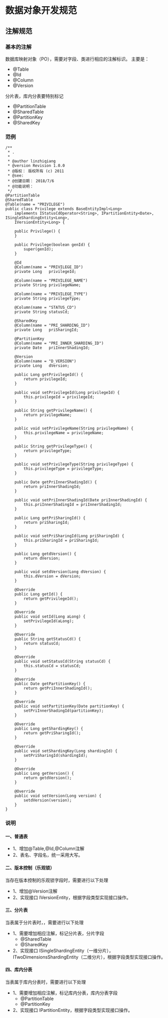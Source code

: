 # 数据对象开发规范

## 注解规范

### 基本的注解
数据库映射对象（PO），需要对字段、类进行相应的注解标识。 主要是：
* @Table 
* @Id 
* @Column 
* @Version

分片表，库内分表要特别标记 
* @PartitionTable 
* @SharedTable 
* @PartitionKey 
* @SharedKey

### 范例

```
/**
 * .
 *
 * @author linzhiqiang
 * @version Revision 1.0.0
 * @版权： 版权所有 (c) 2011
 * @see:
 * @创建日期： 2018/7/6
 * @功能说明：
 */
@PartitionTable
@SharedTable
@Table(name = "PRIVILEGE")
public class Privilege extends BaseEntityImpl<Long>
    implements IStatusCdOperator<String>, IPartitionEntity<Date>, ISingleShardingEntity<Long>,
    IVersionEntity<Long> {

    public Privilege() {
    }

    public Privilege(boolean genId) {
        super(genId);
    }

    @Id
    @Column(name = "PRIVILEGE_ID")
    private Long   privilegeId;

    @Column(name = "PRIVILEGE_NAME")
    private String privilegeName;

    @Column(name = "PRIVILEGE_TYPE")
    private String privilegeType;

    @Column(name = "STATUS_CD")
    private String statusCd;

    @SharedKey
    @Column(name = "PRI_SHARDING_ID")
    private Long   priSharingId;

    @PartitionKey
    @Column(name = "PRI_INNER_SHARDING_ID")
    private Date   priInnerShadingId;

    @Version
    @Column(name = "D_VERSION")
    private Long   dVersion;

    public Long getPrivilegeId() {
        return privilegeId;
    }

    public void setPrivilegeId(Long privilegeId) {
        this.privilegeId = privilegeId;
    }

    public String getPrivilegeName() {
        return privilegeName;
    }

    public void setPrivilegeName(String privilegeName) {
        this.privilegeName = privilegeName;
    }

    public String getPrivilegeType() {
        return privilegeType;
    }

    public void setPrivilegeType(String privilegeType) {
        this.privilegeType = privilegeType;
    }

    public Date getPriInnerShadingId() {
        return priInnerShadingId;
    }

    public void setPriInnerShadingId(Date priInnerShadingId) {
        this.priInnerShadingId = priInnerShadingId;
    }

    public Long getPriSharingId() {
        return priSharingId;
    }

    public void setPriSharingId(Long priSharingId) {
        this.priSharingId = priSharingId;
    }

    public Long getdVersion() {
        return dVersion;
    }

    public void setdVersion(Long dVersion) {
        this.dVersion = dVersion;
    }

    @Override
    public Long getId() {
        return getPrivilegeId();
    }

    @Override
    public void setId(Long aLong) {
        setPrivilegeId(aLong);
    }

    @Override
    public String getStatusCd() {
        return statusCd;
    }

    @Override
    public void setStatusCd(String statusCd) {
        this.statusCd = statusCd;
    }

    @Override
    public Date getPartitionKey() {
        return getPriInnerShadingId();
    }

    @Override
    public void setPartitionKey(Date partitionKey) {
        setPriInnerShadingId(partitionKey);
    }

    @Override
    public Long getShardingKey() {
        return getPriSharingId();
    }

    @Override
    public void setShardingKey(Long shardingId) {
        setPriSharingId(shardingId);
    }

    @Override
    public Long getVersion() {
        return getdVersion();
    }

    @Override
    public void setVersion(Long version) {
        setdVersion(version);
    }
}
```

### 说明

#### 一、普通表

* 1、增加@Table,@Id,@Column注解 
* 2、表名、字段名，统一采用大写。

#### 二、版本控制（乐观锁）

当存在版本控制的乐观锁字段时，需要进行以下处理

+ 1、增加@Version注解 
+ 2、实现接口 IVersionEntity，根据字段类型实现接口操作。

#### 三、分片表

当表属于分片表时，，需要进行以下处理 

* 1、需要增加相应注解，标记分片表，分片字段 
    * @SharedTable 
    * @SharedKey 
* 2、实现接口 ISingleShardingEntity（一维分片），ITwoDimensionsShardingEntity（二维分片），根据字段类型实现接口操作。

#### 四、库内分表

当表属于库内分表时，需要进行以下处理

* 1、需要增加相应注解，标记库内分表，库内分表字段 
    * @PartitionTable 
    * @PartitionKey 
* 2、实现接口 IPartitionEntity，根据字段类型实现接口操作。

